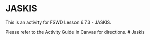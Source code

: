 # JASKIS

This is an activity for FSWD Lesson 6.7.3 - JASKIS.

Please refer to the Activity Guide in Canvas for directions.
#   J a s k i s  
 